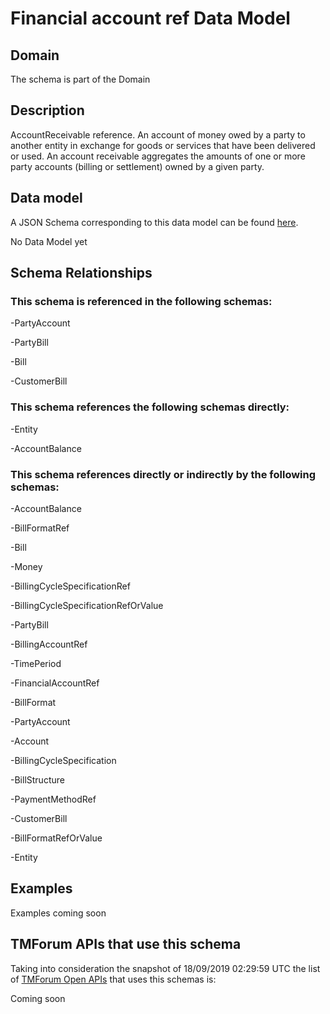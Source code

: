 # Financial account ref Data Model

## Domain

The  schema is part of the  Domain

## Description

AccountReceivable reference. An account of money owed by a party to another entity in exchange for goods or services that have been delivered or used. An account receivable aggregates the amounts of one or more party accounts (billing or settlement) owned by a given party.

## Data model

A JSON Schema corresponding to this data model can be found
[here](https://github.com/tmforum-rand/schemas/blob/master/EngagedParty/FinancialAccountRef.schema.json).

No Data Model yet

## Schema Relationships

### This schema is referenced in the following schemas:

-PartyAccount

-PartyBill

-Bill

-CustomerBill

### This schema references the following schemas directly:

-Entity

-AccountBalance

### This schema references directly or indirectly by the following schemas:

-AccountBalance

-BillFormatRef

-Bill

-Money

-BillingCycleSpecificationRef

-BillingCycleSpecificationRefOrValue

-PartyBill

-BillingAccountRef

-TimePeriod

-FinancialAccountRef

-BillFormat

-PartyAccount

-Account

-BillingCycleSpecification

-BillStructure

-PaymentMethodRef

-CustomerBill

-BillFormatRefOrValue

-Entity



## Examples

Examples coming soon

## TMForum APIs that use this schema

Taking into consideration the snapshot of 18/09/2019 02:29:59 UTC the list of [TMForum Open APIs](https://www.tmforum.org/open-apis/) that uses this schemas is:

Coming soon